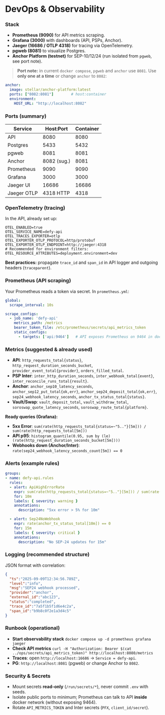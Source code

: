 # DevOps & Observability

### Stack

* **Prometheus (9090)** for API metrics scraping.
* **Grafana (3000)** with dashboards (API, PSPs, Anchor).
* **Jaeger (16686 / OTLP 4318)** for tracing via OpenTelemetry.
* **pgweb (8081)** to visualize Postgres.
* **Anchor Platform (testnet)** for SEP-10/12/24 (run isolated from `pgweb`, see port note).

> **Port note:** in current `docker compose`, `pgweb` and `anchor` use `8081`. Use **only one at a time** or change `anchor` to `8082`:

```yaml
anchor:
  image: stellar/anchor-platform:latest
  ports: ["8082:8081"]        # host:container
  environment:
    HOST_URL: "http://localhost:8082"
```

### Ports (summary)

| Service     | Host:Port | Container |
| ----------- | --------- | --------- |
| API         |      8080 |      8080 |
| Postgres    |      5433 |      5432 |
| pgweb       |      8081 |      8081 |
| Anchor      | 8082 (sug.) |      8081 |
| Prometheus  |      9090 |      9090 |
| Grafana     |      3000 |      3000 |
| Jaeger UI   |     16686 |     16686 |
| Jaeger OTLP | 4318 HTTP |      4318 |

### OpenTelemetry (tracing)

In the API, already set up:

```env
OTEL_ENABLED=true
OTEL_SERVICE_NAME=defy-api
OTEL_TRACES_EXPORTER=otlp
OTEL_EXPORTER_OTLP_PROTOCOL=http/protobuf
OTEL_EXPORTER_OTLP_ENDPOINT=http://jaeger:4318
# Recommended for environment filters:
OTEL_RESOURCE_ATTRIBUTES=deployment.environment=dev
```

**Best practices:** propagate `trace_id` and `span_id` in API logger and outgoing headers (`traceparent`).

### Prometheus (API scraping)

Your Prometheus reads a token via secret. In `prometheus.yml`:

```yaml
global:
  scrape_interval: 10s

scrape_configs:
  - job_name: 'defy-api'
    metrics_path: /metrics
    bearer_token_file: /etc/prometheus/secrets/api_metrics_token
    static_configs:
      - targets: ['api:9464']   # API exposes Prometheus on 9464 in docker network
```

### Metrics (suggested & already used)

* **API**: `http_requests_total{status}`, `http_request_duration_seconds_bucket`, `provider_event_total{provider}`, `orders_filled_total`.
* **PSP Inter**: `inter_http_duration_seconds`, `inter_webhook_total{event}`, `inter_reconcile_runs_total{result}`.
* **Anchor**: `anchor_sep10_latency_seconds`, `anchor_sep12_put_total{ok,err}`, `anchor_sep24_deposit_total{ok,err}`, `sep24_webhook_latency_seconds`, `anchor_tx_status_total{status}`.
* **Vault/Swap**: `vault_deposit_total`, `vault_withdraw_total`, `soroswap_quote_latency_seconds`, `soroswap_route_total{platform}`.

**Ready queries (Grafana):**

* **5xx Error**:
  `sum(rate(http_requests_total{status=~"5.."}[5m])) / sum(rate(http_requests_total[5m]))`
* **API p95**:
  `histogram_quantile(0.95, sum by (le) (rate(http_request_duration_seconds_bucket[5m])))`
* **Webhooks down (Anchor/Inter)**:
  `rate(sep24_webhook_latency_seconds_count[5m]) == 0`

### Alerts (example rules)

```yaml
groups:
- name: defy-api.rules
  rules:
  - alert: ApiHighErrorRate
    expr: sum(rate(http_requests_total{status=~"5.."}[5m])) / sum(rate(http_requests_total[5m])) > 0.05
    for: 10m
    labels: { severity: warning }
    annotations:
      description: "5xx error > 5% for 10m"

  - alert: Sep24NoWebhook
    expr: rate(anchor_tx_status_total[10m]) == 0
    for: 15m
    labels: { severity: critical }
    annotations:
      description: "No SEP-24 updates for 15m"
```

### Logging (recommended structure)

JSON format with correlation:

```json
{
  "ts":"2025-09-09T12:34:56.789Z",
  "level":"info",
  "msg":"SEP24 webhook processed",
  "provider":"anchor",
  "external_id":"abc123",
  "status":"completed",
  "trace_id":"7a5f1b5f1d6e4c2a",
  "span_id":"b9b8c0f2e1a3d4c5"
}
```

### Runbook (operational)

* **Start observability stack**
  `docker compose up -d prometheus grafana jaeger`
* **Check API metrics**
  `curl -H "Authorization: Bearer $(cat ../ops/secrets/api_metrics_token)" http://localhost:8080/metrics`
* **Traces**: open `http://localhost:16686` → `Service = defy-api`.
* **PG**: `http://localhost:8081` (pgweb) or change Anchor to `8082`.

### Security & Secrets

* Mount secrets **read-only** (`/run/secrets/*`), never commit `.env` with seeds.
* Isolate public ports to minimum; Prometheus can talk to API **inside** docker network (without exposing 9464).
* Rotate `API_METRICS_TOKEN` and Inter secrets (`PFX`, `client_id/secret`).
